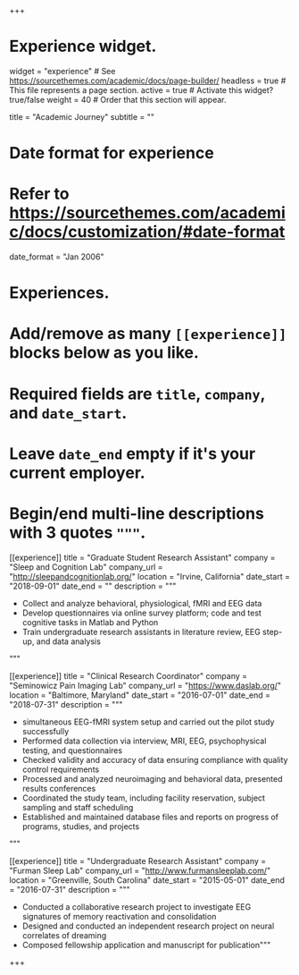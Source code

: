 +++
# Experience widget.
widget = "experience"  # See https://sourcethemes.com/academic/docs/page-builder/
headless = true  # This file represents a page section.
active = true  # Activate this widget? true/false
weight = 40  # Order that this section will appear.

title = "Academic Journey"
subtitle = ""

# Date format for experience
#   Refer to https://sourcethemes.com/academic/docs/customization/#date-format
date_format = "Jan 2006"

# Experiences.
#   Add/remove as many `[[experience]]` blocks below as you like.
#   Required fields are `title`, `company`, and `date_start`.
#   Leave `date_end` empty if it's your current employer.
#   Begin/end multi-line descriptions with 3 quotes `"""`.
[[experience]]
  title = "Graduate Student Research Assistant"
  company = "Sleep and Cognition Lab"
  company_url = "http://sleepandcognitionlab.org/"
  location = "Irvine, California"
  date_start = "2018-09-01"
  date_end = ""
  description = """
 
  * Collect and analyze behavioral, physiological, fMRI and EEG data
  * Develop questionnaires via online survey platform; code and test cognitive tasks in Matlab and Python 
  * Train undergraduate research assistants in literature review, EEG step-up, and data analysis 
 
  """

[[experience]]
  title = "Clinical Research Coordinator"
  company = "Seminowicz Pain Imaging Lab"
  company_url = "https://www.daslab.org/"
  location = "Baltimore, Maryland"
  date_start = "2016-07-01"
  date_end = "2018-07-31"
  description = """

  * simultaneous EEG-fMRI system setup and carried out the pilot study successfully
  * Performed data collection via interview, MRI, EEG, psychophysical testing, and questionnaires
  * Checked validity and accuracy of data ensuring compliance with quality control requirements
  * Processed and analyzed neuroimaging and behavioral data, presented results conferences
  * Coordinated the study team, including facility reservation, subject sampling and staff scheduling
  * Established and maintained database files and reports on progress of programs, studies, and projects


  """

[[experience]]
  title = "Undergraduate Research Assistant"
  company = "Furman Sleep Lab"
  company_url = "http://www.furmansleeplab.com/"
  location = "Greenville, South Carolina"
  date_start = "2015-05-01"
  date_end = "2016-07-31"
  description = """

  * Conducted a collaborative research project to investigate EEG signatures of memory reactivation and consolidation
  * Designed and conducted an independent research project on neural correlates of dreaming
  * Composed fellowship application and manuscript for publication"""

+++
